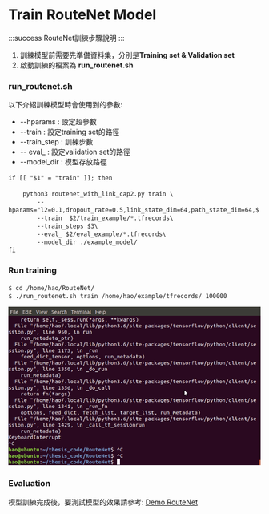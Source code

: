 # Train RouteNet Model
:::success
RouteNet訓練步驟說明
:::
1. 訓練模型前需要先準備資料集，分別是**Training set & Validation set**
2. 啟動訓練的檔案為 **run_routenet.sh**

### run_routenet.sh
以下介紹訓練模型時會使用到的參數:
* --hparams : 設定超參數
* --train : 設定training set的路徑
* --train_step : 訓練步數
* -- eval_ : 設定validation set的路徑
* --model_dir : 模型存放路徑

```shell=
if [[ "$1" = "train" ]]; then

    python3 routenet_with_link_cap2.py train \
        --hparams="l2=0.1,dropout_rate=0.5,link_state_dim=64,path_state_dim=64,$
        --train  $2/train_example/*.tfrecords\
        --train_steps $3\
        --eval_ $2/eval_example/*.tfrecords\ 
        --model_dir ./example_model/
fi

```
### Run training
```shell=
$ cd /home/hao/RouteNet/
$ ./run_routenet.sh train /home/hao/example/tfrecords/ 100000
```

![](https://github.com/popo860623/thesis_code/blob/main/doc/training.gif?raw=true)

### Evaluation
模型訓練完成後，要測試模型的效果請參考:
[Demo RouteNet](https://hackmd.io/SvDHWK8zQmagns5XAhT6DQ?view)
